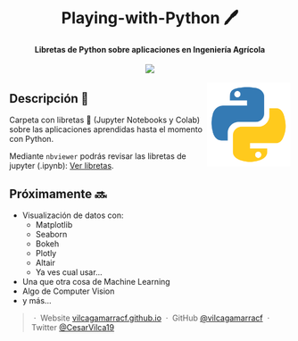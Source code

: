 <!-- | Actividad |
|---|
|![GitHub last commit](https://img.shields.io/github/last-commit/vilcagamarracf/Playing-with-Python?color=g)| -->

<h1 align="center"> Playing-with-Python 🖊️</h1>
<h4 align="center"> Libretas de Python sobre aplicaciones en Ingeniería Agrícola</h4>

<p align='center'>
   <img src='https://img.shields.io/github/last-commit/vilcagamarracf/Playing-with-Python?color=g'/>
</p>

<!-- <center>
   <div class='row'>
   <img src='https://colab.research.google.com/img/colab_favicon_256px.png' width=10%>
   <img src='https://www.dataquest.io/wp-content/uploads/2020/05/python_logo.png' width=10%>
   <img src='https://upload.wikimedia.org/wikipedia/commons/thumb/3/38/Jupyter_logo.svg/883px-Jupyter_logo.svg.png' width=8%>
   <img src= 'https://media1.tenor.com/images/48e1afc1fbdc8fa9ed3a8ab5ebb04b91/tenor.gif' width=14%>
   </div>
 </center> -->

<img src="python_logo.png" align="right" width="150" />

## Descripción 🚀

Carpeta con libretas 📓 (Jupyter Notebooks y Colab) sobre las aplicaciones aprendidas hasta el momento con Python.

Mediante `nbviewer` podrás revisar las libretas de jupyter (.ipynb): <a href="https://nbviewer.jupyter.org/github/vilcagamarracf/Playing-with-Python/tree/main/jupyter_notebooks/" target="_blank">Ver libretas</a>.

## Próximamente 🔜

- Visualización de datos con:
  - Matplotlib
  - Seaborn
  - Bokeh
  - Plotly
  - Altair
  - Ya ves cual usar...
- Una que otra cosa de Machine Learning 
- Algo de Computer Vision
- y más...

> &nbsp;&middot;&nbsp; Website [vilcagamarracf.github.io](https://vilcagamarracf.github.io/) &nbsp;&middot;&nbsp;
> GitHub [@vilcagamarracf](https://github.com/vilcagamarracf) &nbsp;&middot;&nbsp;
> Twitter [@CesarVilca19](https://twitter.com/CesarVilca19)
